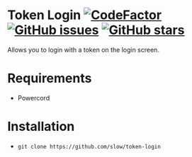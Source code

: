 # Token Login [![CodeFactor](https://www.codefactor.io/repository/github/slow/token-login/badge)](https://www.codefactor.io/repository/github/slow/token-login) [![GitHub issues](https://img.shields.io/github/issues/slow/token-login?style=flat)](https://github.com/slow/token-login/issues) [![GitHub stars](https://img.shields.io/github/stars/slow/token-login?style=flat)](https://github.com/slow/token-login/stargazers)

Allows you to login with a token on the login screen.

# Requirements

-  Powercord

# Installation

-  `git clone https://github.com/slow/token-login`
